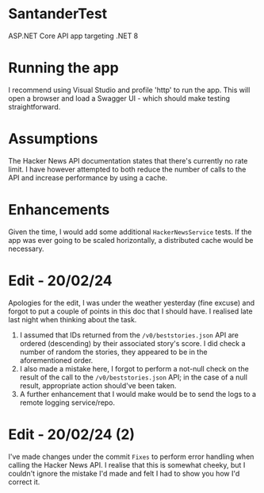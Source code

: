 # SantanderTest
ASP.NET Core API app targeting .NET 8

# Running the app
I recommend using Visual Studio and profile 'http' to run the app. This will open a browser and load a Swagger UI - which should make testing straightforward.

# Assumptions
The Hacker News API documentation states that there's currently no rate limit. I have however attempted to both reduce the number of calls to the API and increase performance by using a cache.

# Enhancements
Given the time, I would add some additional `HackerNewsService` tests. If the app was ever going to be scaled horizontally, a distributed cache would be necessary.

# Edit - 20/02/24
Apologies for the edit, I was under the weather yesterday (fine excuse) and forgot to put a couple of points in this doc that I should have. I realised late last night when thinking about the task.
1. I assumed that IDs returned from the `/v0/beststories.json` API are ordered (descending) by their associated story's score. I did check a number of random the stories, they appeared to be in the aforementioned order.
2. I also made a mistake here, I forgot to perform a not-null check on the result of the call to the `/v0/beststories.json` API; in the case of a null result, appropriate action should've been taken.
3. A further enhancement that I would make would be to send the logs to a remote logging service/repo.

# Edit - 20/02/24 (2)
I've made changes under the commit `Fixes` to perform error handling when calling the Hacker News API. I realise that this is somewhat cheeky, but I couldn't ignore the mistake I'd made and felt I had to show you how I'd correct it.
